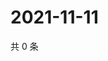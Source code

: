 # 2021-11-11

共 0 条

<!-- BEGIN WEIBO -->
<!-- 最后更新时间 Thu Nov 11 2021 02:08:47 GMT+0800 (China Standard Time) -->

<!-- END WEIBO -->
